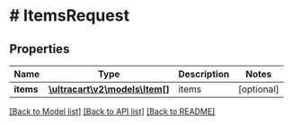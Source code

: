 # # ItemsRequest

## Properties

Name | Type | Description | Notes
------------ | ------------- | ------------- | -------------
**items** | [**\ultracart\v2\models\Item[]**](Item.md) | items | [optional]

[[Back to Model list]](../../README.md#models) [[Back to API list]](../../README.md#endpoints) [[Back to README]](../../README.md)
